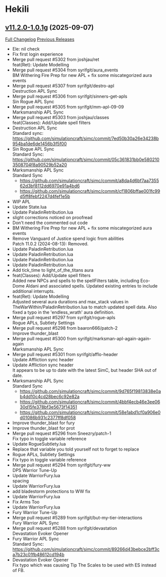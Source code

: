 # Hekili

## [v11.2.0-1.0.1g](https://github.com/Hekili/hekili/tree/v11.2.0-1.0.1g) (2025-09-07)
[Full Changelog](https://github.com/Hekili/hekili/compare/v11.2.0-1.0.1f...v11.2.0-1.0.1g) [Previous Releases](https://github.com/Hekili/hekili/releases)

- Ele: nil check  
- Fix first login experience  
- Merge pull request #5302 from joshjau/ret  
    feat(Ret): Update Modelling  
- Merge pull request #5304 from syrifgit/aura\_events  
    BM Withering Fire Prep for new APL + fix some miscategorized aura events  
- Merge pull request #5307 from syrifgit/destro-apl  
    Destruction APL Sync  
- Merge pull request #5306 from syrifgit/sinners-get-apls  
    Sin Rogue APL Sync  
- Merge pull request #5305 from syrifgit/mm-apl-09-09  
    Marksmanship APL Sync  
- Merge pull request #5303 from joshjau/classes  
    feat(Classes): Add/Update spell filters  
- Destruction APL Sync  
    Standard sync: https://github.com/simulationcraft/simc/commit/7ed50b30a26e34238b954ba1de6de1456b3f5f00  
- Sin Rogue APL Sync  
    Standard Sync: https://github.com/simulationcraft/simc/commit/05c361831bb0e5802103508704f8a90529b52a20  
- Marksmanship APL Sync  
    Standard Sync  
    - https://github.com/simulationcraft/simc/commit/a8da4d6bf7aa735562d3bf8112dd6970e91a4bd6  
    - https://github.com/simulationcraft/simc/commit/cf1806bffae001fc99d5ff8febf2247d4fef1e5b  
- WIP APL  
- Update State.lua  
- Update PaladinRetribution.lua  
- slight corrections noticed on proofread  
- Don't need the commented out code  
- BM Withering Fire Prep for new APL + fix some miscategorized aura events  
- Remove Vanguard of Justice spend logic from abilities  
    Patch 11.0.2 (2024-08-13): Removed.  
- Update PaladinRetribution.lua  
- Update PaladinRetribution.lua  
- Update PaladinRetribution.lua  
- Update PaladinRetribution.lua  
- Add tick\_time to light\_of\_the\_titans aura  
- feat(Classes): Add/Update spell filters  
    Added new NPCs and spells to the spellFilters table, including Eco-Dome Aldani and associated spells. Updated existing entries to include additional interrupts.  
- feat(Ret): Update Modelling  
    Adjusted several aura durations and max\_stack values in TheWarWithin/PaladinRetribution.lua to match updated spell data. Also fixed a typo in the 'endless\_wrath' aura definition.  
- Merge pull request #5297 from syrifgit/rogue-apls  
    Rogue APLs, Subtlety Settings  
- Merge pull request #5298 from baaron666/patch-2  
    Improve thunder\_blast  
- Merge pull request #5300 from syrifgit/marksman-apl-again-again-again  
    Marksmanship APL Sync  
- Merge pull request #5301 from syrifgit/afflo-header  
    Update Affliction sync header  
- Update Affliction sync header  
    It appears to be up to date with the latest SimC, but header SHA out of date.  
- Marksmanship APL Sync  
    Standard Sync  
    - https://github.com/simulationcraft/simc/commit/9d765f19813838e0ab4dd10c4cd28bec6c92e82a  
    - https://github.com/simulationcraft/simc/commit/4bbf4ecb46e3ee0630d15fe378bf3e5673f14351  
    - https://github.com/simulationcraft/simc/commit/58e1abd1cf0a906e0d01086b931c2377ff8df058  
- Improve thunder\_blast for fury  
- Improve thunder\_blast for prot  
- Merge pull request #5296 from Sneezry/patch-1  
    Fix typo in toggle variable reference  
- Update RogueSubtlety.lua  
- Replace that variable you told yourself not to forget to replace  
- Rogue APLs, Subtlety Settings  
- Fix typo in toggle variable reference  
- Merge pull request #5294 from syrifgit/fury-ww  
    DPS Warrior Tune-Up  
- Update WarriorFury.lua  
    spacing  
- Update WarriorFury.lua  
- add bladestorm protections to WW fix  
- Update WarriorFury.lua  
- Fix Arms Too  
- Update WarriorFury.lua  
- Fury Warrior Tune-Up  
- Merge pull request #5289 from syrifgit/but-my-tier-interactions  
    Fury Warrior APL Sync  
- Merge pull request #5288 from syrifgit/devastation  
    Devastation Evoker Opener  
- Fury Warrior APL Sync  
    Standard Sync: https://github.com/simulationcraft/simc/commit/89266d43bebce2bff3ca7b23c01fb48612cd194b  
- Devastation Evoker Opener  
    Fix typo which was causing Tip The Scales to be used with ES instead of FB.  
